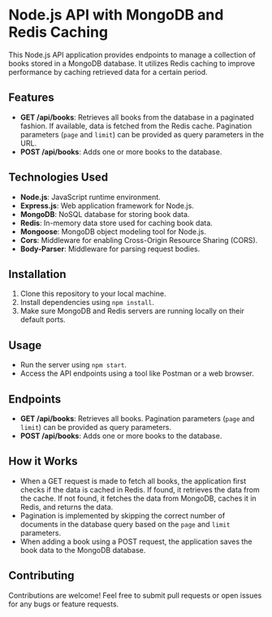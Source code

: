 # Node.js API with MongoDB and Redis Caching

This Node.js API application provides endpoints to manage a collection of books stored in a MongoDB database. It utilizes Redis caching to improve performance by caching retrieved data for a certain period.

## Features

- **GET /api/books**: Retrieves all books from the database in a paginated fashion. If available, data is fetched from the Redis cache. Pagination parameters (`page` and `limit`) can be provided as query parameters in the URL.
- **POST /api/books**: Adds one or more books to the database.

## Technologies Used

- **Node.js**: JavaScript runtime environment.
- **Express.js**: Web application framework for Node.js.
- **MongoDB**: NoSQL database for storing book data.
- **Redis**: In-memory data store used for caching book data.
- **Mongoose**: MongoDB object modeling tool for Node.js.
- **Cors**: Middleware for enabling Cross-Origin Resource Sharing (CORS).
- **Body-Parser**: Middleware for parsing request bodies.

## Installation

1. Clone this repository to your local machine.
2. Install dependencies using `npm install`.
3. Make sure MongoDB and Redis servers are running locally on their default ports.

## Usage

- Run the server using `npm start`.
- Access the API endpoints using a tool like Postman or a web browser.

## Endpoints

- **GET /api/books**: Retrieves all books. Pagination parameters (`page` and `limit`) can be provided as query parameters.
- **POST /api/books**: Adds one or more books to the database.

## How it Works

- When a GET request is made to fetch all books, the application first checks if the data is cached in Redis. If found, it retrieves the data from the cache. If not found, it fetches the data from MongoDB, caches it in Redis, and returns the data.
- Pagination is implemented by skipping the correct number of documents in the database query based on the `page` and `limit` parameters.
- When adding a book using a POST request, the application saves the book data to the MongoDB database.

## Contributing

Contributions are welcome! Feel free to submit pull requests or open issues for any bugs or feature requests.

